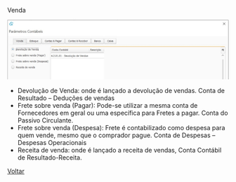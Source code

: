 Venda

![](images/contabilidade_parametro_contabil_venda.JPG)



- Devolução de Venda: onde é lançado a devolução de vendas. Conta de Resultado – Deduções de vendas
- Frete sobre venda (Pagar): Pode-se utilizar  a mesma conta de Fornecedores em geral ou uma específica para Fretes a pagar. Conta do Passivo Circulante.
- Frete sobre venda (Despesa): Frete é contabilizado como despesa para quem vende, mesmo que o comprador pague. Conta de Despesas – Despesas Operacionais
- Receita de venda: onde é lançado a receita de vendas, Conta Contábil de Resultado-Receita.





[Voltar](contabilidade_parametro_contabil.md)

